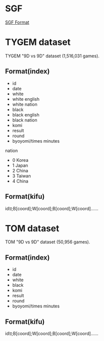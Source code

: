 SGF
======
[SGF Format](http://www.red-bean.com/sgf/)

TYGEM dataset
======
TYGEM "9D vs 9D" dataset (1,516,031 games).


Format(index)
------
* id
* date
* white
* white english
* white nation
* black
* black english
* black nation
* komi
* result
* round
* byoyomi/times minutes

nation
* 0 Korea
* 1 Japan
* 2 China
* 3 Taiwan
* 4 China

Format(kifu)
------
id\t;B[coord];W[coord];B[coord];W[coord]......

TOM dataset
======
TOM "9D vs 9D" dataset (50,956 games).

Format(index)
------
* id
* date
* white
* black
* komi
* result
* round
* byoyomi/times minutes


Format(kifu)
------
id\t;B[coord];W[coord];B[coord];W[coord]......
